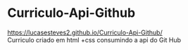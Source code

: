 # Curriculo-Api-Github
<a src= "https://lucasesteves2.github.io/Curriculo-Api-Github/">https://lucasesteves2.github.io/Curriculo-Api-Github/</a>
<br>
Curriculo criado em html +css consumindo a api do Git Hub
